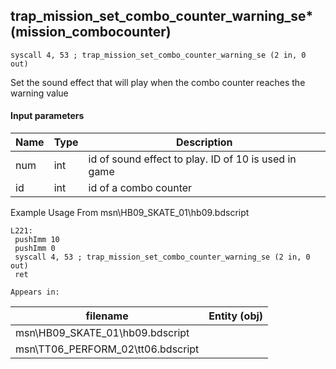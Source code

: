 ## trap_mission_set_combo_counter_warning_se* (mission_combocounter)

`syscall 4, 53 ; trap_mission_set_combo_counter_warning_se (2 in, 0 out)`

Set the sound effect that will play when the combo counter reaches the warning value

#### Input parameters
| Name | Type | Description
|------|------|------------
| num   | int   | id of sound effect to play. ID of 10 is used in game
| id   | int   | id of a combo counter


Example Usage From msn\HB09_SKATE_01\hb09.bdscript
```plaintext
L221:
 pushImm 10
 pushImm 0
 syscall 4, 53 ; trap_mission_set_combo_counter_warning_se (2 in, 0 out)
 ret
```





	Appears in:
| filename | Entity (obj)
|----------|-------------
| msn\HB09_SKATE_01\hb09.bdscript       |           
| msn\TT06_PERFORM_02\tt06.bdscript       |           



